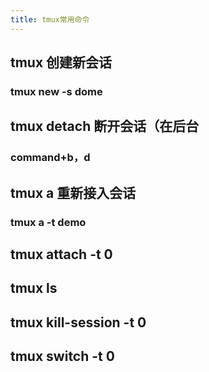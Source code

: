 ```yaml
---
title: tmux常用命令
---
```


## tmux 创建新会话
### tmux new -s dome
## tmux detach 断开会话（在后台
### command+b，d
## tmux a 重新接入会话
### tmux a -t demo
## tmux attach -t 0
## tmux ls
## tmux kill-session -t 0
## tmux switch -t 0
